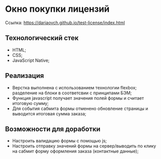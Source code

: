 # Окно покупки лицензий

Ссылка: https://dariaovch.github.io/test-license/index.html

## Технологический стек

* HTML;
* CSS;
* JavaScript Native;

## Реализация

* Верстка выполнена с использованием технологии flexbox; разделение на блоки в соответсвии с принципами БЭМ;
* Функция javascript получает значения полей формы и считает итоговую сумму;
* Для события сабмита формы отменено обновление страницы и выводится итоговая сумма заказа;

## Возможности для доработки

* Настроить валидацию формы с помощью js;
* Настроить отправку значений формы на сервер/выводить по клику на сабмит форму оформления заказа (контактные данные);